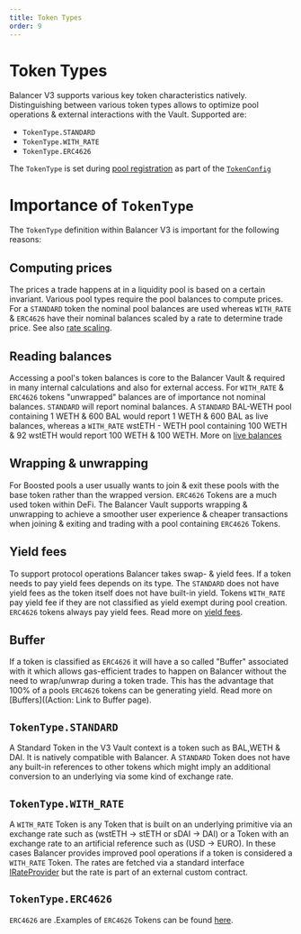 ```yaml
---
title: Token Types
order: 9
---
```

# Token Types
Balancer V3 supports various key token characteristics natively. Distinguishing between various token types allows to optimize pool operations & external interactions with the Vault. Supported are:

- `TokenType.STANDARD`
- `TokenType.WITH_RATE`
- `TokenType.ERC4626`

The `TokenType` is set during [pool registration](https://github.com/balancer/balancer-v3-monorepo/blob/main/pkg/vault/contracts/VaultExtension.sol#L156) as part of the [`TokenConfig`](https://github.com/balancer/balancer-v3-monorepo/blob/main/pkg/interfaces/contracts/vault/VaultTypes.sol#L68)

# Importance of `TokenType`
The `TokenType` definition within Balancer V3 is important for the following reasons:

## Computing prices
The prices a trade happens at in a liquidity pool is based on a certain invariant. Various pool types require the pool balances to compute prices. For a `STANDARD` token the nominal pool balances are used whereas `WITH_RATE` & `ERC4626` have their nominal balances scaled by a rate to determine trade price. See also [rate scaling](./ratescaling.md).
## Reading balances
Accessing a pool's token balances is core to the Balancer Vault & required in many internal calculations and also for external access. For `WITH_RATE` & `ERC4626` tokens "unwrapped" balances are of importance not nominal balances. `STANDARD` will report nominal balances. A `STANDARD` BAL-WETH pool containing 1 WETH & 600 BAL would report 1 WETH & 600 BAL as live balances, whereas a `WITH_RATE` wstETH - WETH pool containing 100 WETH & 92 wstETH would report 100 WETH & 100 WETH. More on [live balances](./livebalances.md)

## Wrapping & unwrapping
For Boosted pools a user usually wants to join & exit these pools with the base token rather than the wrapped version.
`ERC4626` Tokens are a much used token within DeFi. The Balancer Vault supports wrapping & unwrapping to achieve a smoother user experience & cheaper transactions when joining & exiting and trading with a pool containing `ERC4626` Tokens. 

## Yield fees
To support protocol operations Balancer takes swap- & yield fees. If a token needs to pay yield fees depends on its type. The `STANDARD` does not have yield fees as the token itself does not have built-in yield. Tokens `WITH_RATE` pay yield fee if they are not classified as yield exempt during pool creation. `ERC4626` tokens always pay yield fees. Read more on [yield fees](./yieldfee.md).
## Buffer
If a token is classified as `ERC4626` it will have a so called "Buffer" associated with it which allows gas-efficient trades to happen on Balancer without the need to wrap/unwrap during a token trade. This has the advantage that 100% of a pools `ERC4626` tokens can be generating yield. Read more on [Buffers]((Action: Link to Buffer page).


## `TokenType.STANDARD`
A Standard Token in the V3 Vault context is a token such as BAL,WETH & DAI. It is natively compatible with Balancer. A `STANDARD` Token does not have any built-in references to other tokens which might imply an additional conversion to an underlying via some kind of exchange rate.

## `TokenType.WITH_RATE`
A `WITH_RATE` Token is any Token that is built on an underlying primitive via an exchange rate such as (wstETH -> stETH or sDAI -> DAI) or a Token with an exchange rate to an artificial reference such as (USD -> EURO). In these cases Balancer provides improved pool operations if a token is considered a `WITH_RATE` Token. The rates are fetched via a standard interface [IRateProvider](https://github.com/balancer/metastable-rate-providers/blob/master/contracts/interfaces/IRateProvider.sol#L18) but the rate is part of an external custom contract.

## `TokenType.ERC4626`
`ERC4626` are .Examples of `ERC4626` Tokens can be found [here](https://www.vaults.fyi/vaults).




